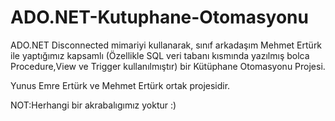 # ADO.NET-Kutuphane-Otomasyonu
ADO.NET Disconnected mimariyi kullanarak, sınıf arkadaşım Mehmet Ertürk ile yaptığımız kapsamlı (Özellikle SQL veri tabanı kısmında yazılmış bolca Procedure,View ve Trigger kullanılmıştır) bir Kütüphane Otomasyonu Projesi.


Yunus Emre Ertürk ve Mehmet Ertürk ortak projesidir.

NOT:Herhangi bir akrabalıgımız yoktur :)
